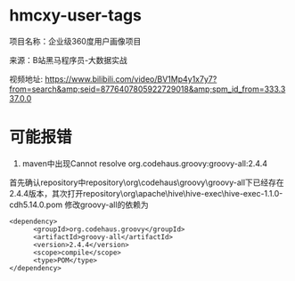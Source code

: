 # hmcxy-user-tags

项目名称：企业级360度用户画像项目

来源：B站黑马程序员-大数据实战

视频地址: https://www.bilibili.com/video/BV1Mp4y1x7y7?from=search&amp;seid=8776407805922729018&amp;spm_id_from=333.337.0.0

# 可能报错

1. maven中出现Cannot resolve org.codehaus.groovy:groovy-all:2.4.4

首先确认repository中repository\org\codehaus\groovy\groovy-all下已经存在2.4.4版本，其次打开repository\org\apache\hive\hive-exec\hive-exec-1.1.0-cdh5.14.0.pom
修改groovy-all的依赖为
```
<dependency>
      <groupId>org.codehaus.groovy</groupId>
      <artifactId>groovy-all</artifactId>
      <version>2.4.4</version>
      <scope>compile</scope>
      <type>POM</type>
</dependency>
```
